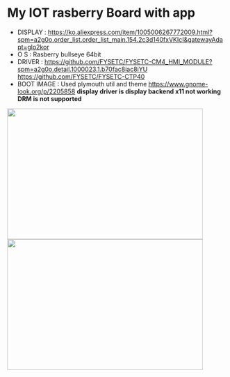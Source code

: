 My IOT rasberry Board with app
=============
* DISPLAY : <https://ko.aliexpress.com/item/1005006267772009.html?spm=a2g0o.order_list.order_list_main.154.2c3d140fxVKIcI&gatewayAdapt=glo2kor>
* O S : Rasberry bullseye 64bit
* DRIVER : 
<https://github.com/FYSETC/FYSETC-CM4_HMI_MODULE?spm=a2g0o.detail.1000023.1.b70fac8iac8iYU>
<https://github.com/FYSETC/FYSETC-CTP40>
* BOOT IMAGE : Used plymouth util and theme <https://www.gnome-look.org/p/2205858>
**display driver is display backend x11 not working**<br/>
**DRM is not supported**

<img src="https://github.com/user-attachments/assets/b7385592-434b-45b9-a995-316af5be78b0" width="450px" height="300px"></img><br/>
<img src="https://github.com/user-attachments/assets/0eb9f64a-dca2-44dc-bfb8-1b6544c07dd4" width="450px" height="300px"></img><br/>

